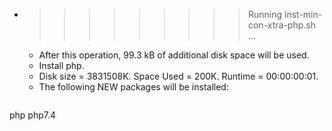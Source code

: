* >>>>>>>>> Running inst-min-con-xtra-php.sh ...
  * After this operation, 99.3 kB of additional disk space will be used.
  * Install php.
  * Disk size = 3831508K. Space Used = 200K. Runtime = 00:00:00:01.
  * The following NEW packages will be installed:
  ```bash
php php7.4
  ```
